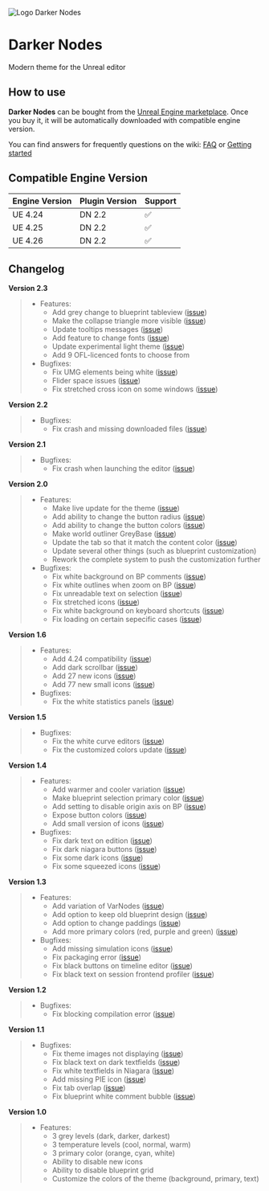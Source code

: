 ![Logo Darker Nodes](https://user-images.githubusercontent.com/4563971/101672049-a502fe00-3a55-11eb-9ed8-ebdd0839ba86.png)

# Darker Nodes
Modern theme for the Unreal editor

## How to use

**Darker Nodes** can be bought from the [Unreal Engine marketplace](https://www.unrealengine.com/marketplace/en-US/slug/darker-nodes). Once you buy it, it will be automatically downloaded with compatible engine version.

You can find answers for frequently questions on the wiki: [FAQ](https://github.com/TheHerobrine/DarkerNodes/wiki/FAQ) or [Getting started](https://github.com/TheHerobrine/DarkerNodes/wiki/Getting-started)

## Compatible Engine Version

Engine Version | Plugin Version | Support
-------------- | -------------- | ----
UE 4.24 | DN 2.2 | ✅
UE 4.25 | DN 2.2 | ✅
UE 4.26 | DN 2.2 | ✅

## Changelog

**Version 2.3**
> - Features:
>   - Add grey change to blueprint tableview ([issue](https://github.com/TheHerobrine/DarkerNodes/issues/86))
>   - Make the collapse triangle more visible ([issue](https://github.com/TheHerobrine/DarkerNodes/issues/78))
>   - Update tooltips messages ([issue](https://github.com/TheHerobrine/DarkerNodes/issues/78))
>   - Add feature to change fonts ([issue](https://github.com/TheHerobrine/DarkerNodes/issues/70))
>   - Update experimental light theme ([issue](https://github.com/TheHerobrine/DarkerNodes/issues/17))
>   - Add 9 OFL-licenced fonts to choose from
> - Bugfixes:
>   - Fix UMG elements being white ([issue](https://github.com/TheHerobrine/DarkerNodes/issues/80))
>   - Flider space issues ([issue](https://github.com/TheHerobrine/DarkerNodes/issues/76))
>   - Fix stretched cross icon on some windows ([issue](https://github.com/TheHerobrine/DarkerNodes/issues/75))

**Version 2.2**
> - Bugfixes:
>   - Fix crash and missing downloaded files ([issue](https://github.com/TheHerobrine/DarkerNodes/issues/73))

**Version 2.1**
> - Bugfixes:
>   - Fix crash when launching the editor ([issue](https://github.com/TheHerobrine/DarkerNodes/issues/73))

**Version 2.0**
> - Features:
>   - Make live update for the theme ([issue](https://github.com/TheHerobrine/DarkerNodes/issues/23))
>   - Add ability to change the button radius ([issue](https://github.com/TheHerobrine/DarkerNodes/issues/68))
>   - Add ability to change the button colors ([issue](https://github.com/TheHerobrine/DarkerNodes/issues/66))
>   - Make world outliner GreyBase ([issue](https://github.com/TheHerobrine/DarkerNodes/issues/64))
>   - Update the tab so that it match the content color ([issue](https://github.com/TheHerobrine/DarkerNodes/issues/51))
>   - Update several other things (such as blueprint customization)
>   - Rework the complete system to push the customization further
> - Bugfixes:
>   - Fix white background on BP comments ([issue](https://github.com/TheHerobrine/DarkerNodes/issues/65))
>   - Fix white outlines when zoom on BP ([issue](https://github.com/TheHerobrine/DarkerNodes/issues/63))
>   - Fix unreadable text on selection ([issue](https://github.com/TheHerobrine/DarkerNodes/issues/61))
>   - Fix stretched icons ([issue](https://github.com/TheHerobrine/DarkerNodes/issues/60))
>   - Fix white background on keyboard shortcuts ([issue](https://github.com/TheHerobrine/DarkerNodes/issues/58))
>   - Fix loading on certain sepecific cases ([issue](https://github.com/TheHerobrine/DarkerNodes/issues/53))

**Version 1.6**
> - Features:
>   - Add 4.24 compatibility ([issue](https://github.com/TheHerobrine/DarkerNodes/issues/56))
>   - Add dark scrollbar ([issue](https://github.com/TheHerobrine/DarkerNodes/issues/50))
>   - Add 27 new icons ([issue](https://github.com/TheHerobrine/DarkerNodes/issues/43))
>   - Add 77 new small icons ([issue](https://github.com/TheHerobrine/DarkerNodes/issues/41))
> - Bugfixes:
>   - Fix the white statistics panels ([issue](https://github.com/TheHerobrine/DarkerNodes/issues/52))

**Version 1.5**
> - Bugfixes:
>   - Fix the white curve editors ([issue](https://github.com/TheHerobrine/DarkerNodes/issues/38))
>   - Fix the customized colors update ([issue](https://github.com/TheHerobrine/DarkerNodes/issues/39))

**Version 1.4**
> - Features:
>   - Add warmer and cooler variation ([issue](https://github.com/TheHerobrine/DarkerNodes/issues/37))
>   - Make blueprint selection primary color ([issue](https://github.com/TheHerobrine/DarkerNodes/issues/36))
>   - Add setting to disable origin axis on BP ([issue](https://github.com/TheHerobrine/DarkerNodes/issues/32))
>   - Expose button colors ([issue](https://github.com/TheHerobrine/DarkerNodes/issues/31))
>   - Add small version of icons ([issue](https://github.com/TheHerobrine/DarkerNodes/issues/4))
> - Bugfixes:
>   - Fix dark text on edition ([issue](https://github.com/TheHerobrine/DarkerNodes/issues/35))
>   - Fix dark niagara buttons ([issue](https://github.com/TheHerobrine/DarkerNodes/issues/34))
>   - Fix some dark icons ([issue](https://github.com/TheHerobrine/DarkerNodes/issues/33))
>   - Fix some squeezed icons ([issue](https://github.com/TheHerobrine/DarkerNodes/issues/30))

**Version 1.3**
> - Features:
>   - Add variation of VarNodes ([issue](https://github.com/TheHerobrine/DarkerNodes/issues/14))
>   - Add option to keep old blueprint design ([issue](https://github.com/TheHerobrine/DarkerNodes/issues/12))
>   - Add option to change paddings ([issue](https://github.com/TheHerobrine/DarkerNodes/issues/5))
>   - Add more primary colors (red, purple and green) ([issue](https://github.com/TheHerobrine/DarkerNodes/issues/15))
> - Bugfixes:
>   - Add missing simulation icons ([issue](https://github.com/TheHerobrine/DarkerNodes/issues/24))
>   - Fix packaging error ([issue](https://github.com/TheHerobrine/DarkerNodes/issues/25))
>   - Fix black buttons on timeline editor ([issue](https://github.com/TheHerobrine/DarkerNodes/issues/27))
>   - Fix black text on session frontend profiler ([issue](https://github.com/TheHerobrine/DarkerNodes/issues/28))

**Version 1.2**
> - Bugfixes:
>   - Fix blocking compilation error ([issue](https://github.com/TheHerobrine/DarkerNodes/issues/21))

**Version 1.1**
> - Bugfixes:
>   - Fix theme images not displaying ([issue](https://github.com/TheHerobrine/DarkerNodes/issues/7))
>   - Fix black text on dark textfields ([issue](https://github.com/TheHerobrine/DarkerNodes/issues/3))
>   - Fix white textfields in Niagara ([issue](https://github.com/TheHerobrine/DarkerNodes/issues/9))
>   - Add missing PIE icon ([issue](https://github.com/TheHerobrine/DarkerNodes/issues/11))
>   - Fix tab overlap ([issue](https://github.com/TheHerobrine/DarkerNodes/issues/10))
>   - Fix blueprint white comment bubble ([issue](https://github.com/TheHerobrine/DarkerNodes/issues/8))

**Version 1.0**
> - Features:
>   - 3 grey levels (dark, darker, darkest)
>   - 3 temperature levels (cool, normal, warm)
>   - 3 primary color (orange, cyan, white)
>   - Ability to disable new icons
>   - Ability to disable blueprint grid
>   - Customize the colors of the theme (background, primary, text)
